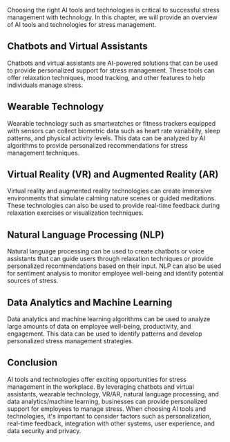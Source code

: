 

Choosing the right AI tools and technologies is critical to successful stress management with technology. In this chapter, we will provide an overview of AI tools and technologies for stress management.

Chatbots and Virtual Assistants
-------------------------------

Chatbots and virtual assistants are AI-powered solutions that can be used to provide personalized support for stress management. These tools can offer relaxation techniques, mood tracking, and other features to help individuals manage stress.

Wearable Technology
-------------------

Wearable technology such as smartwatches or fitness trackers equipped with sensors can collect biometric data such as heart rate variability, sleep patterns, and physical activity levels. This data can be analyzed by AI algorithms to provide personalized recommendations for stress management techniques.

Virtual Reality (VR) and Augmented Reality (AR)
-----------------------------------------------

Virtual reality and augmented reality technologies can create immersive environments that simulate calming nature scenes or guided meditations. These technologies can also be used to provide real-time feedback during relaxation exercises or visualization techniques.

Natural Language Processing (NLP)
---------------------------------

Natural language processing can be used to create chatbots or voice assistants that can guide users through relaxation techniques or provide personalized recommendations based on their input. NLP can also be used for sentiment analysis to monitor employee well-being and identify potential sources of stress.

Data Analytics and Machine Learning
-----------------------------------

Data analytics and machine learning algorithms can be used to analyze large amounts of data on employee well-being, productivity, and engagement. This data can be used to identify patterns and develop personalized stress management strategies.

Conclusion
----------

AI tools and technologies offer exciting opportunities for stress management in the workplace. By leveraging chatbots and virtual assistants, wearable technology, VR/AR, natural language processing, and data analytics/machine learning, businesses can provide personalized support for employees to manage stress. When choosing AI tools and technologies, it's important to consider factors such as personalization, real-time feedback, integration with other systems, user experience, and data security and privacy.


